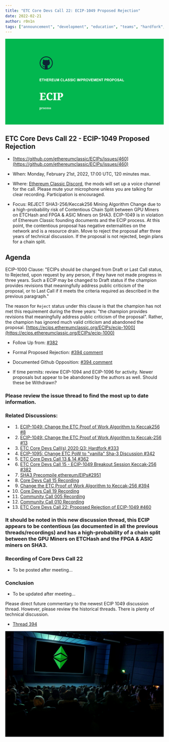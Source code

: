 ```yaml
---
title: "ETC Core Devs Call 22: ECIP-1049 Proposed Rejection"
date: 2022-02-21
author: r0n1n
tags: ["announcement", "development", "education", "teams", "hardfork", "media"]
---
```


![ETC Core Devs Call 22 - ECIP-1049 Proposed Rejection](./ethereum_classic_ecip_wallpaper.png)

## ETC Core Devs Call 22 - ECIP-1049 Proposed Rejection

* [https://github.com/ethereumclassic/ECIPs/issues/460](https://github.com/ethereumclassic/ECIPs/issues/460)

* When: Monday, February 21st, 2022, 17:00 UTC, 120 minutes max.
* Where: [Ethereum Classic Discord](https://ethereumclassic.org/discord), the mods will set up a voice channel for the call. Please mute your microphone unless you are talking for clear recording. Participation is encouraged.
* Focus: REJECT SHA3-256/Keccak256 Mining Algorithm Change due to a high-probability risk of Contentious Chain Split between GPU Miners on ETCHash and FPGA & ASIC Miners on SHA3. ECIP-1049 is in violation of Ethereum Classic founding documents and the ECIP process. At this point, the contentious proposal has negative externalities on the network and is a resource drain. Move to reject the proposal after three years of technical discussion. If the proposal is not rejected, begin plans for a chain split.

## Agenda

ECIP-1000 Clause: "ECIPs should be changed from Draft or Last Call status, to Rejected, upon request by any person, if they have not made progress in three years. Such a ECIP may be changed to Draft status if the champion provides revisions that meaningfully address public criticism of the proposal, or to Last Call if it meets the criteria required as described in the previous paragraph."

The reason for `Reject` status under this clause is that the champion has not met this requirement during the three years: "the champion provides revisions that meaningfully address public criticism of the proposal". Rather, the champion has ignored much valid criticism and abandoned the proposal.
[https://ecips.ethereumclassic.org/ECIPs/ecip-1000](https://ecips.ethereumclassic.org/ECIPs/ecip-1000)

* Follow Up from: [#382](https://github.com/ethereumclassic/ECIPs/issues/382)
* Formal Proposed Rejection: [#394 comment](https://github.com/ethereumclassic/ECIPs/issues/394#issuecomment-1022909537)
* Documented Github Opposition: [#394 comment](https://github.com/ethereumclassic/ECIPs/issues/394#issuecomment-828160552)

* If time permits: review ECIP-1094 and ECIP-1096 for activity. Newer proposals but appear to be abandoned by the authors as well. Should these be Withdrawn?

### Please review the issue thread to find the most up to date information.

### Related Discussions:
* 1. [ECIP-1049: Change the ETC Proof of Work Algorithm to Keccak256 #8](https://github.com/ethereumclassic/ECIPs/issues/8)
* 2. [ECIP-1049: Change the ETC Proof of Work Algorithm to Keccak-256 #13](https://github.com/ethereumclassic/ECIPs/issues/13)
* 3. [ETC Core Devs Call(s) 2020 Q3: Hardfork #333](https://github.com/ethereumclassic/ECIPs/issues/333)
* 4. [ECIP-1095: Change ETC PoW to "vanilla" Sha-3 Discussion #342](https://github.com/ethereumclassic/ECIPs/issues/342)
* 5. [ETC Core Devs Call 13 & 14 #362](https://github.com/ethereumclassic/ECIPs/issues/362)
* 6. [ETC Core Devs Call 15 - ECIP-1049 Breakout Session Keccak-256 #382](https://github.com/ethereumclassic/ECIPs/issues/382)
* 7. [SHA3 Precompile ethereum/EIPs#2951](https://github.com/ethereum/EIPs/issues/2951)
* 8. [Core Devs Call 15 Recording](https://vimeo.com/464336957)
* 9. [Change the ETC Proof of Work Algorithm to Keccak-256 #394](https://github.com/ethereumclassic/ECIPs/issues/394)
* 10. [Core Devs Call 19 Recording](https://www.youtube.com/watch?v=WySNxZbDEkQ)
* 11. [Community Call 005 Recording](https://www.youtube.com/watch?v=HaDANZN-ZUU&t=1586s)
* 12. [Community Call 010 Recording](https://www.youtube.com/watch?v=6DRZEaKkpb4)
* 13. [ETC Core Devs Call 22: Proposed Rejection of ECIP-1049 #460](https://github.com/ethereumclassic/ECIPs/issues/460)

### It should be noted in this new discussion thread, this ECIP appears to be contentious (as documented in all the previous threads/recordings) and has a high-probability of a chain split between the GPU Miners on ETCHash and the FPGA & ASIC miners on SHA3.

### Recording of Core Devs Call 22

* To be posted after meeting...

### Conclusion

* To be updated after meeting...

Please direct future commentary to the newest ECIP 1049 discussion thread. However, please review the historical threads. There is plenty of technical discussion.

* [Thread 394](https://github.com/ethereumclassic/ECIPs/issues/394)

![ETC Core Devs Call 22 - ECIP-1049 Proposed Rejection](./etc_cdc.png)
